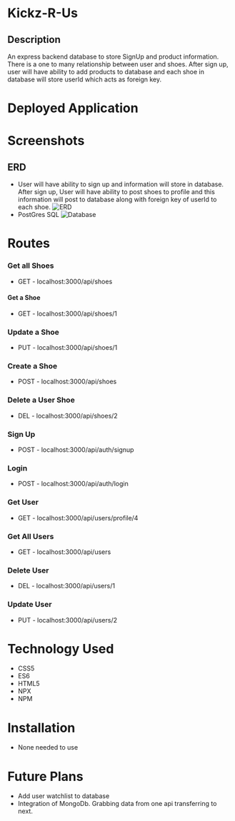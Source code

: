 # Kickz-R-Us
## Description 
An express backend database to store SignUp and product information. There is a one to many relationship between user and shoes. After sign up, user will have ability to add products to database and each shoe in database will store userId which acts as foreign key. 

# Deployed Application 

# Screenshots
## ERD
* User will have ability to sign up and information will store in database. After sign up, User will have ability to post shoes to profile and this information will post to database along with foreign key of userId to each shoe.
![ERD](https://i.imgur.com/BwJx4pH.png) <br>
* PostGres SQL 
![Database](https://i.imgur.com/fcSbYZh.png) <br>

# Routes 
### Get all Shoes
* GET - localhost:3000/api/shoes
#### Get a Shoe
* GET - localhost:3000/api/shoes/1
### Update a Shoe
* PUT - localhost:3000/api/shoes/1
### Create a Shoe
* POST - localhost:3000/api/shoes
### Delete a User Shoe
* DEL - localhost:3000/api/shoes/2
### Sign Up
* POST - localhost:3000/api/auth/signup
### Login
* POST - localhost:3000/api/auth/login
### Get User
* GET - localhost:3000/api/users/profile/4
### Get All Users
* GET - localhost:3000/api/users
### Delete User
* DEL - localhost:3000/api/users/1
### Update User
* PUT - localhost:3000/api/users/2



# Technology Used
* CSS5 <br>
* ES6 <br>
* HTML5 <br>
* NPX <br>
* NPM <br>

# Installation 
* None needed to use

# Future Plans 
* Add user watchlist to database
* Integration of MongoDb. Grabbing data from one api transferring to next.